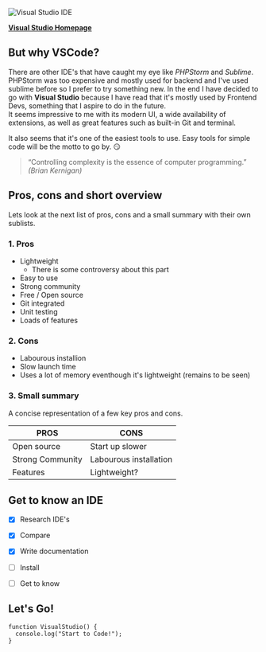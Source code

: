 ![Visual Studio IDE](https://blog.launchdarkly.com/wp-content/uploads/2018/10/visualstudio_code-card.png)


[**Visual Studio Homepage**](https://visualstudio.microsoft.com/vs/ "Visual Studio Homepage")

## But why VSCode?

There are other IDE's that have caught my eye like *PHPStorm* and *Sublime*. PHPStorm was too expensive and mostly used for backend and I've used sublime before so I prefer to try something new. In the end I have decided to go with **Visual Studio** because I have read that it's mostly used by Frontend Devs, something that I aspire to do in the future. <br/>
It seems impressive to me with its modern UI, a wide availability of extensions, as well as great features such as built-in Git and terminal.

It also seems that it's one of the easiest tools to use. Easy tools for simple code will be the motto to go by. :smirk:

> “Controlling complexity is the essence of computer programming.”
>*(Brian Kernigan)*


## Pros, cons and short overview

Lets look at the next list of pros, cons and a small summary with their own sublists.

### 1. Pros 

 * Lightweight
   * There is some controversy about this part 
 * Easy to use 
 * Strong community 
 * Free / Open source
 * Git integrated 
 * Unit testing
 * Loads of features
 
### 2. Cons

 * Labourous installion
 * Slow launch time
 * Uses a lot of memory eventhough it's lightweight (remains to be seen)

### 3. Small summary

A concise representation of a few key pros and cons.

**PROS** | 	**CONS**
---|---
Open source |	Start up slower
Strong Community	| Labourous installation
Features	| Lightweight?


## Get to know an IDE
- [x] Research IDE's
- [x] Compare
- [x] Write documentation
- [ ] Install
- [ ] Get to know


## Let's Go! 



```
function VisualStudio() {
  console.log("Start to Code!");
}
```
